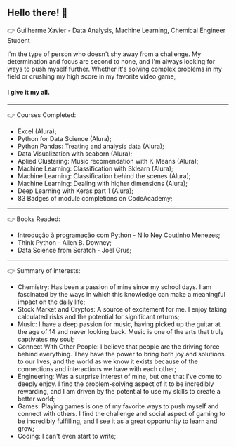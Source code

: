 ## Hello there! 🖖

👉 Guilherme Xavier - Data Analysis, Machine Learning, Chemical Engineer Student

I'm the type of person who doesn't shy away from a challenge.
My determination and focus are second to none, and I'm always looking for ways to push myself further. 
Whether it's solving complex problems in my field or crushing my high score in my favorite video game, 
#### I give it my all.

-------------------------------------------------------------------------------------------------------------------------------------------------
👉 Courses Completed:
- Excel (Alura);
- Python for Data Science (Alura);
- Python Pandas: Treating and analysis data (Alura);
- Data Visualization with seaborn (Alura);
- Aplied Clustering: Music recomendation with K-Means (Alura);
- Machine Learning: Classification with Sklearn (Alura);
- Machine Learning: Classification behind the scenes (Alura);
- Machine Learning: Dealing with higher dimensions (Alura);
- Deep Learning with Keras part 1 (Alura);
- 83 Badges of module completions on CodeAcademy;

-------------------------------------------------------------------------------------------------------------------------------------------------
👉 Books Readed:
- Introdução à programação com Python - Nilo Ney Coutinho Menezes;
- Think Python - Allen B. Downey;
- Data Science from Scratch - Joel Grus;

-------------------------------------------------------------------------------------------------------------------------------------------------
👉 Summary of interests:
- Chemistry: Has been a passion of mine since my school days. I am fascinated by the ways in which this knowledge can make a meaningful impact on the daily life;
- Stock Market and Cryptos: A source of excitement for me. I enjoy taking calculated risks and the potential for significant returns;
- Music: I have a deep passion for music, having picked up the guitar at the age of 14 and never looking back. Music is one of the arts that truly captivates my soul;
- Connect With Other People: I believe that people are the driving force behind everything. They have the power to bring both joy and solutions to our lives, and the world as we know it exists because of the connections and interactions we have with each other;
- Engineering: Was a surprise interest of mine, but one that I've come to deeply enjoy. I find the problem-solving aspect of it to be incredibly rewarding, and I am driven by the potential to use my skills to create a better world;
- Games: Playing games is one of my favorite ways to push myself and connect with others. I find the challenge and social aspect of gaming to be incredibly fulfilling, and I see it as a great opportunity to learn and grow;
- Coding: I can't even start to write; 
